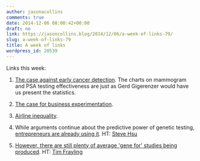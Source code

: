 ```yaml
---
author: jasonacollins
comments: true
date: 2014-12-06 08:00:42+00:00
draft: no
link: https://jasoncollins.blog/2014/12/06/a-week-of-links-79/
slug: a-week-of-links-79
title: A week of links
wordpress_id: 20539
---
```


Links this week:






	
  1. [The case against early cancer detection](http://fivethirtyeight.com/features/the-case-against-early-cancer-detection/). The charts on mammogram and PSA testing effectiveness are just as Gerd Gigerenzer would have us present the statistics.

	
  2. [The case for business experimentation](https://hbr.org/2014/12/the-discipline-of-business-experimentation).

	
  3. [Airline inequality](http://offsettingbehaviour.blogspot.com.au/2014/12/air-gini.html).

	
  4. While arguments continue about the predictive power of genetic testing, [entrepreneurs are already using it](http://news.nationalgeographic.com/news/2014/10/141015-better-beef-genetics-science-agriculture-environment-ngfood/). HT: [Steve Hsu](http://infoproc.blogspot.com.au/2014/12/cows-clones-and-genomic-selection.html)

	
  5. [However, there are still plenty of average 'gene for' studies being produced](http://researchtheheadlines.org/2014/11/28/single-or-romantically-involved-dont-blame-the-happy-gene/). HT: [Tim Frayling](https://twitter.com/timfrayling)


